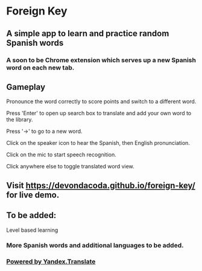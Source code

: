 # Foreign Key
## A simple app to learn and practice random Spanish words
### A soon to be Chrome extension which serves up a new Spanish word on each new tab.

## Gameplay
Pronounce the word correctly to score points and switch to a different word.

Press 'Enter' to open up search box to translate and add your own word to the library.

Press '→' to go to a new word.

Click on the speaker icon to hear the Spanish, then English pronunciation.

Click on the mic to start speech recognition.

Click anywhere else to toggle translated word view.

## Visit https://devondacoda.github.io/foreign-key/ for live demo.

## To be added: 
Level based learning 

### More Spanish words and additional languages to be added.

### [Powered by Yandex.Translate](http://translate.yandex.com/)
